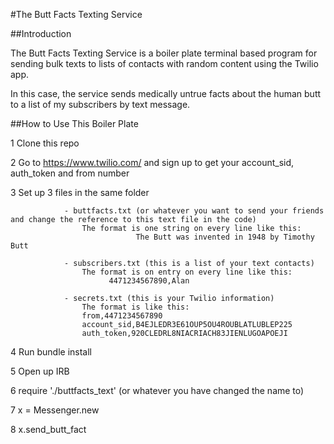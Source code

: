 #The Butt Facts Texting Service

##Introduction

The Butt Facts Texting Service is a boiler plate terminal based program for sending bulk texts to lists of contacts with random content using the Twilio app.

In this case, the service sends medically untrue facts about the human butt to a list of my subscribers by text message.

##How to Use This Boiler Plate

1 Clone this repo

2 Go to https://www.twilio.com/ and sign up to get your account_sid,    auth_token and from number

3 Set up 3 files in the same folder

                - buttfacts.txt (or whatever you want to send your friends and change the reference to this text file in the code)
                    The format is one string on every line like this:
                                The Butt was invented in 1948 by Timothy Butt

                - subscribers.txt (this is a list of your text contacts)
                    The format is on entry on every line like this:
                          4471234567890,Alan

                - secrets.txt (this is your Twilio information)
                    The format is like this:
                    from,4471234567890
                    account_sid,B4EJLEDR3E61OUP5OU4ROUBLATLUBLEP225
                    auth_token,920CLEDRL8NIACRIACH83JIENLUGOAPOEJI

4 Run bundle install

5 Open up IRB

6 require './buttfacts_text' (or whatever you have changed the name to)

7 x = Messenger.new

8 x.send_butt_fact
